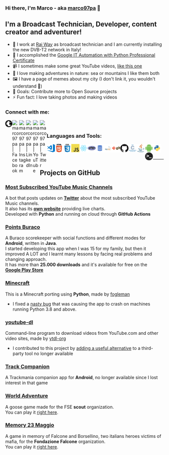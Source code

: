 ### Hi there, I'm Marco - aka [marco97pa][website] 👋

## I'm a Broadcast Technician, Developer, content creator and adventurer!

- 🗼 I work at [Rai Way](http://www.raiway.it/) as broadcast technician and I am currently installing the new DVB-T2 network in Italy!
- 📘 I accomplished the [Google IT Automation with Python Professional Certificate](https://www.youracclaim.com/badges/6009444b-bdd2-45ef-9c6b-3261f61de267/public_url)
- 📹 I sometimes make some great YouTube videos, [like this one](https://www.youtube.com/watch?v=95p8HCrrzlM)
- 🌳 I love making adventures in nature: sea or mountains I like them both
- 🖼 I have a page of memes about my city (I don't link it, you wouldn't understand 🤣)
- 🥅 Goals: Contribute more to Open Source projects
- ⚡ Fun fact: I love taking photos and making videos

### Connect with me:

[<img align="left" alt="marco97pa.github.io" width="22px" src="https://raw.githubusercontent.com/iconic/open-iconic/master/svg/globe.svg" />][website]
[<img align="left" alt="marco97pa | Facebook" width="22px" src="https://cdn.jsdelivr.net/npm/simple-icons@v3/icons/facebook.svg" />][facebook]
[<img align="left" alt="marco97pa | Instagram" width="22px" src="https://cdn.jsdelivr.net/npm/simple-icons@v3/icons/instagram.svg" />][instagram]
[<img align="left" alt="marco97pa | LinkedIn" width="22px" src="https://cdn.jsdelivr.net/npm/simple-icons@v3/icons/linkedin.svg" />][linkedin]
[<img align="left" alt="marco97pa | YouTube" width="22px" src="https://cdn.jsdelivr.net/npm/simple-icons@v3/icons/youtube.svg" />][youtube]
[<img align="left" alt="marco97pa | Twitter" width="22px" src="https://cdn.jsdelivr.net/npm/simple-icons@v3/icons/twitter.svg" />][twitter]



<br />

### Languages and Tools:

<img align="left" alt="Visual Studio Code" width="26px" src="https://raw.githubusercontent.com/github/explore/80688e429a7d4ef2fca1e82350fe8e3517d3494d/topics/visual-studio-code/visual-studio-code.png" />
<img align="left" alt="HTML5" width="26px" src="https://raw.githubusercontent.com/github/explore/80688e429a7d4ef2fca1e82350fe8e3517d3494d/topics/html/html.png" />
<img align="left" alt="CSS3" width="26px" src="https://raw.githubusercontent.com/github/explore/80688e429a7d4ef2fca1e82350fe8e3517d3494d/topics/css/css.png" />
<img align="left" alt="JavaScript" width="26px" src="https://raw.githubusercontent.com/github/explore/80688e429a7d4ef2fca1e82350fe8e3517d3494d/topics/javascript/javascript.png" />
<img align="left" alt="React" width="26px" src="https://raw.githubusercontent.com/github/explore/80688e429a7d4ef2fca1e82350fe8e3517d3494d/topics/react/react.png" />
<img align="left" alt="PHP" width="26px" src="https://raw.githubusercontent.com/github/explore/e94815998e4e0713912fed477a1f346ec04c3da2/topics/php/php.png" />
<img align="left" alt="SQL" width="26px" src="https://raw.githubusercontent.com/github/explore/80688e429a7d4ef2fca1e82350fe8e3517d3494d/topics/sql/sql.png" />
<img align="left" alt="MySQL" width="26px" src="https://raw.githubusercontent.com/github/explore/80688e429a7d4ef2fca1e82350fe8e3517d3494d/topics/mysql/mysql.png" />
<img align="left" alt="Git" width="26px" src="https://raw.githubusercontent.com/github/explore/80688e429a7d4ef2fca1e82350fe8e3517d3494d/topics/git/git.png" />
<img align="left" alt="GitHub" width="26px" src="https://raw.githubusercontent.com/github/explore/78df643247d429f6cc873026c0622819ad797942/topics/github/github.png" />
<img align="left" alt="C/C++" width="26px" src="https://raw.githubusercontent.com/github/explore/80688e429a7d4ef2fca1e82350fe8e3517d3494d/topics/c/c.png" />
<img align="left" alt="Java" width="26px" src="https://raw.githubusercontent.com/github/explore/80688e429a7d4ef2fca1e82350fe8e3517d3494d/topics/java/java.png" />
<img align="left" alt="Android" width="26px" src="https://raw.githubusercontent.com/github/explore/80688e429a7d4ef2fca1e82350fe8e3517d3494d/topics/android/android.png" />
<img align="left" alt="Python" width="26px" src="https://raw.githubusercontent.com/github/explore/80688e429a7d4ef2fca1e82350fe8e3517d3494d/topics/python/python.png" />
<img align="left" alt="Terminal" width="26px" src="https://raw.githubusercontent.com/github/explore/80688e429a7d4ef2fca1e82350fe8e3517d3494d/topics/terminal/terminal.png" />

<br />
<br />

---


## Projects on GitHub
  
### **[Most Subscribed YouTube Music Channels](https://github.com/marco97pa/MostSubYTMusicChannels)**
A bot that posts updates on **[Twitter](https://twitter.com/mostSubYTMusic?s=20)** about the most subscribed YouTube Music channels.  
It also has its **[own website](https://marco97pa.github.io/MostSubYTMusicChannels/)** providing live charts.  
Developed with **Python** and running on cloud through **GitHub Actions**

### **[Points Buraco](https://github.com/marco97pa/punti-burraco)**
A Buraco scorekeeper with social functions and different modes for **Android**, written in **Java**.  
I started developing this app when I was 15 for my family, but then it improved A LOT and I learnt many lessons by facing real problems and changing approach.  
It has more than **25.000 downloads** and it's available for free on the **[Google Play Store](https://play.google.com/store/apps/details?id=com.marco97pa.puntiburraco)**

### **[Minecraft](https://github.com/fogleman/Minecraft)**
This is a Minecraft porting using **Python**, made by [fogleman](https://github.com/fogleman)  
- I fixed a [nasty bug](https://github.com/fogleman/Minecraft/pull/123#issue-539512130) that was causing the app to crash on machines running Python 3.8 and above.

### **[youtube-dl](https://github.com/ytdl-org/youtube-dl)**
Command-line program to download videos from YouTube.com and other video sites, made by [ytdl-org](https://github.com/ytdl-org)  
- I contributed to this project by [adding a useful alternative](https://github.com/ytdl-org/youtube-dl/commit/bbe8cc6662ce870b2efee5d2a3fceab39e1a3c2c) to a third-party tool no longer available

### **[Track Companion](https://github.com/marco97pa/Track-Companion)**
A Trackmania companion app for **Android**, no longer available since I lost interest in that game

### **[World Adventure](https://github.com/marco97pa/worldadventure)**
A goose game made for the FSE **scout** organization.  
You can play it [right here](https://marco97pa.github.io/worldadventure/).

### **[Memory 23 Maggio](https://github.com/marco97pa/memory-23maggio)**
A game in memory of Falcone and Borsellino, two italians heroes victims of mafia, for the **Fondazione Falcone** organization.  
You can play it [right here](https://marco97pa.github.io/memory-23maggio/).

<br />


[website]: https://marco97pa.github.io/
[facebook]: http://fb.me/marco.fantauzzo
[twitter]: https://twitter.com/marco97pa
[youtube]: https://www.youtube.com/c/MarcoFantauzzo97
[instagram]: https://instagram.com/marco97pa
[linkedin]: http://www.linkedin.com/in/marco-fantauzzo
